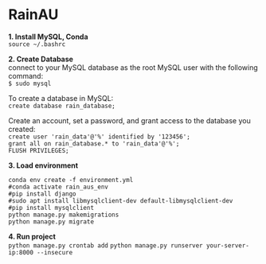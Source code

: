# RainAU

**1. Install MySQL, Conda**  
  `source ~/.bashrc`

**2. Create Database**  
   connect to your MySQL database as the root MySQL user with the following command:  
      `$ sudo mysql`  
      
   To create a database in MySQL:  
      `create database rain_database;`  
      
   Create an account, set a password, and grant access to the database you created:  
      `create user 'rain_data'@'%' identified by '123456';`  
      `grant all on rain_database.* to 'rain_data'@'%';`  
      `FLUSH PRIVILEGES;`
      
**3. Load environment**
   ```
   conda env create -f environment.yml
   #conda activate rain_aus_env  
   #pip install django  
   #sudo apt install libmysqlclient-dev default-libmysqlclient-dev  
   #pip install mysqlclient  
   python manage.py makemigrations  
   python manage.py migrate  
   ```

**4. Run project**  
   `python manage.py crontab add`
   `python manage.py runserver your-server-ip:8000 --insecure`
